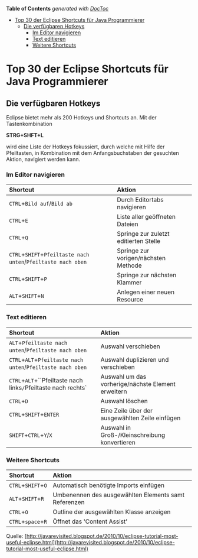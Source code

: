 <!-- START doctoc generated TOC please keep comment here to allow auto update -->
<!-- DON'T EDIT THIS SECTION, INSTEAD RE-RUN doctoc TO UPDATE -->
**Table of Contents**  *generated with [DocToc](https://github.com/thlorenz/doctoc)*

- [Top 30 der Eclipse Shortcuts für Java Programmierer](#top-30-der-eclipse-shortcuts-f%C3%BCr-java-programmierer)
  - [Die verfügbaren Hotkeys](#die-verf%C3%BCgbaren-hotkeys)
    - [Im Editor navigieren](#im-editor-navigieren)
    - [Text editieren](#text-editieren)
    - [Weitere Shortcuts](#weitere-shortcuts)

<!-- END doctoc generated TOC please keep comment here to allow auto update -->

# Top 30 der Eclipse Shortcuts für Java Programmierer

## Die verfügbaren Hotkeys
Eclipse bietet mehr als 200 Hotkeys und Shortcuts an.
Mit der Tastenkombination

**STRG+SHFT+L**

wird eine Liste der Hotkeys fokussiert, durch welche mit Hilfe der Pfeiltasten, in Kombination mit dem Anfangsbuchstaben der gesuchten Aktion, navigiert werden kann.

### Im Editor navigieren

|Shortcut       | Aktion        |
|:------------- |:-------------|
| `CTRL`+`Bild auf`/`Bild ab`  | Durch Editortabs navigieren |
| `CTRL`+`E`| Liste aller geöffneten Dateien |
| `CTRL`+`Q` | Springe zur zuletzt editierten Stelle |
| `CTRL`+`SHIFT`+`Pfeiltaste nach unten`/`Pfeiltaste nach oben` | Springe zur vorigen/nächsten Methode |
| `CTRL`+`SHIFT`+`P`| Springe zur nächsten Klammer |
| `ALT`+`SHIFT`+`N` | Anlegen einer neuen Resource |

### Text editieren

|Shortcut       | Aktion        |
|:------------- |:-------------|
| `ALT`+`Pfeiltaste nach unten`/`Pfeiltaste nach oben` | Auswahl verschieben |
| `CTRL`+`ALT`+`Pfeiltaste nach unten`/`Pfeiltaste nach oben` | Auswahl duplizieren und verschieben |
| `CTRL`+`ALT`+``Pfeiltaste nach links`/`Pfeiltaste nach rechts` | Auswahl um das vorherige/nächste Element erweitern |
|`CTRL`+`D`| Auswahl löschen |
| `CTRL`+`SHIFT`+`ENTER` | Eine Zeile über der ausgewählten Zeile einfügen |
|`SHIFT`+`CTRL`+`Y`/`X`| Auswahl in Groß-/Kleinschreibung konvertieren |


### Weitere Shortcuts

|Shortcut       | Aktion        |
|:------------- |:-------------|
| `CTRL`+`SHIFT`+`O` | Automatisch benötigte Imports einfügen |
| `ALT`+`SHIFT`+`R`| Umbenennen des ausgewählten Elements samt Referenzen|
| `CTRL`+`O` | Outline der ausgewählten Klasse anzeigen |
| `CTRL`+`space`+`R`| Öffnet das 'Content Assist'|

Quelle: [http://javarevisited.blogspot.de/2010/10/eclipse-tutorial-most-useful-eclipse.html](http://javarevisited.blogspot.de/2010/10/eclipse-tutorial-most-useful-eclipse.html)